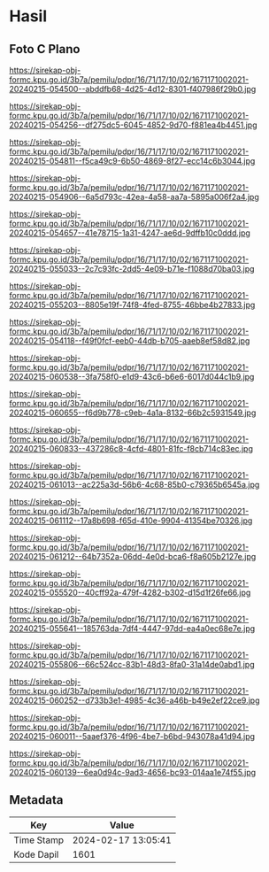 # Hasil

## Foto C Plano

https://sirekap-obj-formc.kpu.go.id/3b7a/pemilu/pdpr/16/71/17/10/02/1671171002021-20240215-054500--abddfb68-4d25-4d12-8301-f407986f29b0.jpg

https://sirekap-obj-formc.kpu.go.id/3b7a/pemilu/pdpr/16/71/17/10/02/1671171002021-20240215-054256--df275dc5-6045-4852-9d70-f881ea4b4451.jpg

https://sirekap-obj-formc.kpu.go.id/3b7a/pemilu/pdpr/16/71/17/10/02/1671171002021-20240215-054811--f5ca49c9-6b50-4869-8f27-ecc14c6b3044.jpg

https://sirekap-obj-formc.kpu.go.id/3b7a/pemilu/pdpr/16/71/17/10/02/1671171002021-20240215-054906--6a5d793c-42ea-4a58-aa7a-5895a006f2a4.jpg

https://sirekap-obj-formc.kpu.go.id/3b7a/pemilu/pdpr/16/71/17/10/02/1671171002021-20240215-054657--41e78715-1a31-4247-ae6d-9dffb10c0ddd.jpg

https://sirekap-obj-formc.kpu.go.id/3b7a/pemilu/pdpr/16/71/17/10/02/1671171002021-20240215-055033--2c7c93fc-2dd5-4e09-b71e-f1088d70ba03.jpg

https://sirekap-obj-formc.kpu.go.id/3b7a/pemilu/pdpr/16/71/17/10/02/1671171002021-20240215-055203--8805e19f-74f8-4fed-8755-46bbe4b27833.jpg

https://sirekap-obj-formc.kpu.go.id/3b7a/pemilu/pdpr/16/71/17/10/02/1671171002021-20240215-054118--f49f0fcf-eeb0-44db-b705-aaeb8ef58d82.jpg

https://sirekap-obj-formc.kpu.go.id/3b7a/pemilu/pdpr/16/71/17/10/02/1671171002021-20240215-060538--3fa758f0-e1d9-43c6-b6e6-6017d044c1b9.jpg

https://sirekap-obj-formc.kpu.go.id/3b7a/pemilu/pdpr/16/71/17/10/02/1671171002021-20240215-060655--f6d9b778-c9eb-4a1a-8132-66b2c5931549.jpg

https://sirekap-obj-formc.kpu.go.id/3b7a/pemilu/pdpr/16/71/17/10/02/1671171002021-20240215-060833--437286c8-4cfd-4801-81fc-f8cb714c83ec.jpg

https://sirekap-obj-formc.kpu.go.id/3b7a/pemilu/pdpr/16/71/17/10/02/1671171002021-20240215-061013--ac225a3d-56b6-4c68-85b0-c79365b6545a.jpg

https://sirekap-obj-formc.kpu.go.id/3b7a/pemilu/pdpr/16/71/17/10/02/1671171002021-20240215-061112--17a8b698-f65d-410e-9904-41354be70326.jpg

https://sirekap-obj-formc.kpu.go.id/3b7a/pemilu/pdpr/16/71/17/10/02/1671171002021-20240215-061212--64b7352a-06dd-4e0d-bca6-f8a605b2127e.jpg

https://sirekap-obj-formc.kpu.go.id/3b7a/pemilu/pdpr/16/71/17/10/02/1671171002021-20240215-055520--40cff92a-479f-4282-b302-d15d1f26fe66.jpg

https://sirekap-obj-formc.kpu.go.id/3b7a/pemilu/pdpr/16/71/17/10/02/1671171002021-20240215-055641--185763da-7df4-4447-97dd-ea4a0ec68e7e.jpg

https://sirekap-obj-formc.kpu.go.id/3b7a/pemilu/pdpr/16/71/17/10/02/1671171002021-20240215-055806--66c524cc-83b1-48d3-8fa0-31a14de0abd1.jpg

https://sirekap-obj-formc.kpu.go.id/3b7a/pemilu/pdpr/16/71/17/10/02/1671171002021-20240215-060252--d733b3e1-4985-4c36-a46b-b49e2ef22ce9.jpg

https://sirekap-obj-formc.kpu.go.id/3b7a/pemilu/pdpr/16/71/17/10/02/1671171002021-20240215-060011--5aaef376-4f96-4be7-b6bd-943078a41d94.jpg

https://sirekap-obj-formc.kpu.go.id/3b7a/pemilu/pdpr/16/71/17/10/02/1671171002021-20240215-060139--6ea0d94c-9ad3-4656-bc93-014aa1e74f55.jpg


## Metadata

| Key        | Value               |
| ---------- | ------------------- |
| Time Stamp | 2024-02-17 13:05:41 |
| Kode Dapil | 1601                |



